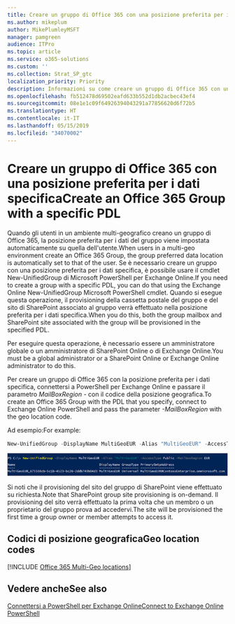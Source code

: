 ```yaml
---
title: Creare un gruppo di Office 365 con una posizione preferita per i dati specifica
ms.author: mikeplum
author: MikePlumleyMSFT
manager: pamgreen
audience: ITPro
ms.topic: article
ms.service: o365-solutions
ms.custom: ''
ms.collection: Strat_SP_gtc
localization_priority: Priority
description: Informazioni su come creare un gruppo di Office 365 con una posizione preferita per i dati specifica in un ambiente multi-geografico.
ms.openlocfilehash: fb512478d69502eafd633b552d1db2acbec43ef4
ms.sourcegitcommit: 08e1e1c09f64926394043291a77856620d6f72b5
ms.translationtype: HT
ms.contentlocale: it-IT
ms.lasthandoff: 05/15/2019
ms.locfileid: "34070002"
---
```

# <a name="create-an-office-365-group-with-a-specific-pdl"></a><span data-ttu-id="37ad8-103">Creare un gruppo di Office 365 con una posizione preferita per i dati specifica</span><span class="sxs-lookup"><span data-stu-id="37ad8-103">Create an Office 365 Group with a specific PDL</span></span>

<span data-ttu-id="37ad8-104">Quando gli utenti in un ambiente multi-geografico creano un gruppo di Office 365, la posizione preferita per i dati del gruppo viene impostata automaticamente su quella dell'utente.</span><span class="sxs-lookup"><span data-stu-id="37ad8-104">When users in a multi-geo environment create an Office 365 Group, the group preferred data location is automatically set to that of the user.</span></span> <span data-ttu-id="37ad8-105">Se è necessario creare un gruppo con una posizione preferita per i dati specifica, è possibile usare il cmdlet New-UnifiedGroup di Microsoft PowerShell per Exchange Online.</span><span class="sxs-lookup"><span data-stu-id="37ad8-105">If you need to create a group with a specific PDL, you can do that using the Exchange Online New-UnifiedGroup Microsoft PowerShell cmdlet.</span></span> <span data-ttu-id="37ad8-106">Quando si esegue questa operazione, il provisioning della cassetta postale del gruppo e del sito di SharePoint associato al gruppo verrà effettuato nella posizione preferita per i dati specifica.</span><span class="sxs-lookup"><span data-stu-id="37ad8-106">When you do this, both the group mailbox and SharePoint site associated with the group will be provisioned in the specified PDL.</span></span>

<span data-ttu-id="37ad8-107">Per eseguire questa operazione, è necessario essere un amministratore globale o un amministratore di SharePoint Online o di Exchange Online.</span><span class="sxs-lookup"><span data-stu-id="37ad8-107">You must be a global administrator or a SharePoint Online or Exchange Online administrator to do this.</span></span>

<span data-ttu-id="37ad8-108">Per creare un gruppo di Office 365 con la posizione preferita per i dati specifica, connettersi a PowerShell per Exchange Online e passare il parametro *MailBoxRegion -* con il codice della posizione geografica.</span><span class="sxs-lookup"><span data-stu-id="37ad8-108">To create an Office 365 Group with the PDL that you specify, connect to Exchange Online PowerShell and pass the parameter *-MailBoxRegion* with the geo location code.</span></span>

<span data-ttu-id="37ad8-109">Ad esempio:</span><span class="sxs-lookup"><span data-stu-id="37ad8-109">For example:</span></span> 

```PowerShell
New-UnifiedGroup -DisplayName MultiGeoEUR -Alias "MultiGeoEUR" -AccessType Public -MailboxRegion EUR 
```

![Screenshot del cmdlet New-UnifiedGroup di PowerShell con la sintassi](media/multi-geo-new-group-with-pdl-powershell.png)

<span data-ttu-id="37ad8-111">Si noti che il provisioning del sito del gruppo di SharePoint viene effettuato su richiesta.</span><span class="sxs-lookup"><span data-stu-id="37ad8-111">Note that SharePoint group site provisioning is on-demand.</span></span> <span data-ttu-id="37ad8-112">Il provisioning del sito verrà effettuato la prima volta che un membro o un proprietario del gruppo prova ad accedervi.</span><span class="sxs-lookup"><span data-stu-id="37ad8-112">The site will be provisioned the first time a group owner or member attempts to access it.</span></span>

## <a name="geo-location-codes"></a><span data-ttu-id="37ad8-113">Codici di posizione geografica</span><span class="sxs-lookup"><span data-stu-id="37ad8-113">Geo location codes</span></span>

[!INCLUDE [Office 365 Multi-Geo locations](includes/office-365-multi-geo-locations.md)]

## <a name="see-also"></a><span data-ttu-id="37ad8-114">Vedere anche</span><span class="sxs-lookup"><span data-stu-id="37ad8-114">See also</span></span>

[<span data-ttu-id="37ad8-115">Connettersi a PowerShell per Exchange Online</span><span class="sxs-lookup"><span data-stu-id="37ad8-115">Connect to Exchange Online PowerShell</span></span>](https://docs.microsoft.com/powershell/exchange/exchange-online/connect-to-exchange-online-powershell/connect-to-exchange-online-powershell)